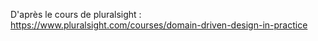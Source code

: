 D'après le cours de pluralsight : 
https://www.pluralsight.com/courses/domain-driven-design-in-practice